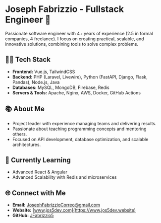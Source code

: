 # Joseph Fabrizzio - Fullstack Engineer 🚀

Passionate software engineer with 4+ years of experience (2.5 in formal companies, 4 freelance). I focus on creating practical, scalable, and innovative solutions, combining tools to solve complex problems.

## 👨‍💻 Tech Stack

*   **Frontend:** Vue.js, TailwindCSS
*   **Backend:** PHP (Laravel, Livewire), Python (FastAPI, Django, Flask, Pandas), Node.js, Java
*   **Databases:** MySQL, MongoDB, Firebase, Redis
*   **Servers & Tools:** Apache, Nginx, AWS, Docker, GitHub Actions

## 📚 About Me

*   Project leader with experience managing teams and delivering results.
*   Passionate about teaching programming concepts and mentoring others.
*   Focused on API development, database optimization, and scalable architectures.

## 🌱 Currently Learning

*   Advanced React & Angular
*   Advanced Scalability with Redis and microservices

## 🌐 Connect with Me

*   **Email:** [JosephFabrizzioCorreo@gmail.com](mailto:JosephFabrizzioCorreo@gmail.com)
*   **Website:** [www.jos5dev.com](https://www.jos5dev.website)
*   **GitHub:** [JFabrizzio5](https://github.com/JFabrizzio5)
